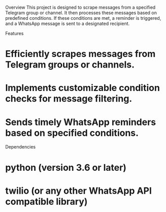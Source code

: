 Overview
This project is designed to scrape messages from a specified Telegram group or channel. It then processes these messages based on predefined conditions. If these conditions are met, a reminder is triggered, and a WhatsApp message is sent to a designated recipient.

Features  
# Efficiently scrapes messages from Telegram groups or channels.  
# Implements customizable condition checks for message filtering.  
# Sends timely WhatsApp reminders based on specified conditions.  
Dependencies  
 # python (version 3.6 or later)  
 # twilio (or any other WhatsApp API compatible library)  
